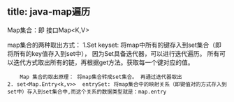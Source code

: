 title: java-map遍历
---

Map集合：即 接口Map<K,V> 

map集合的两种取出方式：
    1.Set<k> keyset: 将map中所有的键存入到set集合（即将所有的key值存入到set中）， 因为Set具备迭代器，可以进行迭代遍历。 所有可以迭代方式取出所有的链，再根据get方法。获取每一个键对应的值。

        Map 集合的取出原理： 将map集合转成set集合。 再通过迭代器取出
    2. set<Map.Entry<k,v>>  entrySet: 将map集合中的映射关系（即键值对的方式存入到set中）存入到set集合中,而这个关系的数据类型就是：map.entry
